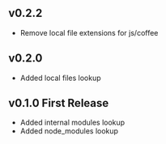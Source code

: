 ## v0.2.2
* Remove local file extensions for js/coffee

## v0.2.0
* Added local files lookup

## v0.1.0 First Release
* Added internal modules lookup
* Added node_modules lookup

